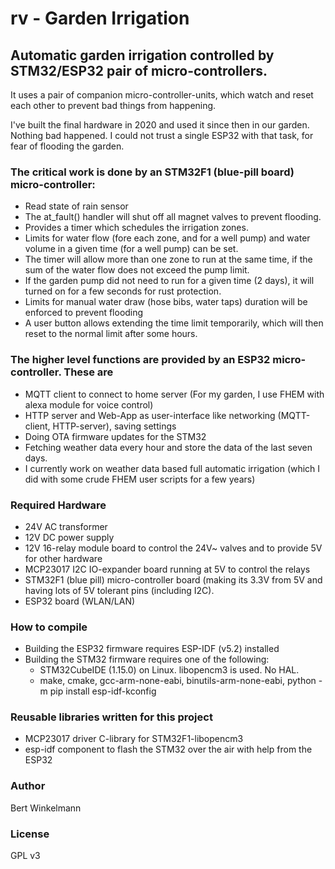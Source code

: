 # rv - Garden Irrigation

## Automatic garden irrigation controlled by STM32/ESP32 pair of micro-controllers.

 It uses a pair of companion micro-controller-units, which watch and reset each other to prevent bad things from happening.

 I've built the final hardware in 2020 and used it since then in our garden. Nothing bad happened. I could not trust a single ESP32 with that task, for fear of flooding the garden.

### The critical work is done by an STM32F1 (blue-pill board) micro-controller:
 * Read state of rain sensor
 * The at_fault() handler will shut off all magnet valves to prevent flooding.
 * Provides a timer which schedules the irrigation zones.
 * Limits for water flow (fore each zone, and for a well pump) and water volume in a given time (for a well pump) can be set.
 * The timer will allow more than one zone to run at the same time, if the sum of the water flow does not exceed the pump limit.
 * If the garden pump did not need to run for a given time (2 days), it will turned on for a few seconds for rust protection.
 * Limits for manual water draw (hose bibs, water taps) duration will be enforced to prevent flooding
 * A user button allows extending the time limit temporarily, which will then reset to the normal limit after some hours.

### The higher level functions are provided by an ESP32 micro-controller. These are
 * MQTT client to connect to home server (For my garden, I use FHEM with alexa module for voice control)
 * HTTP server and Web-App as user-interface like networking (MQTT-client, HTTP-server), saving settings
 * Doing OTA firmware updates for the STM32
 * Fetching weather data every hour and store the data of the last seven days.
 * I currently work on weather data based full automatic irrigation (which I did with some crude FHEM user scripts for a few years)


### Required Hardware
* 24V AC transformer
* 12V DC power supply
* 12V 16-relay module board to control the 24V~ valves and to provide 5V for other hardware
* MCP23017 I2C IO-expander board running at 5V to control the relays
* STM32F1 (blue pill) micro-controller board (making its 3.3V from 5V and having lots of 5V tolerant pins (including I2C).
* ESP32 board (WLAN/LAN)

### How to compile
*  Building the ESP32 firmware requires ESP-IDF (v5.2) installed
*  Building the STM32 firmware requires one of the following:
   *  STM32CubeIDE (1.15.0) on Linux. libopencm3 is used. No HAL.
   *  make, cmake, gcc-arm-none-eabi, binutils-arm-none-eabi, python -m pip install esp-idf-kconfig

### Reusable libraries written for this project
* MCP23017 driver C-library for STM32F1-libopencm3
* esp-idf component to flash the STM32 over the air with help from the ESP32

### Author
Bert Winkelmann

### License
GPL v3
